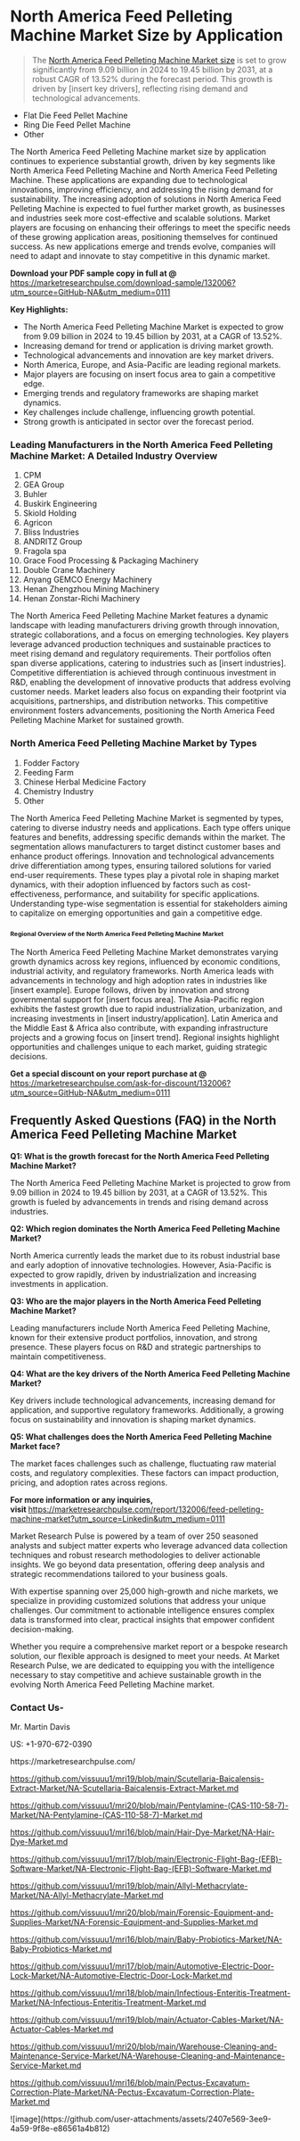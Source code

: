 <h1>North America Feed Pelleting Machine Market&nbsp;Size by Application</h1><blockquote><p>The <a href="https://marketresearchpulse.com/download-sample/132006?utm_source=GitHub-NA&amp;utm_medium=0111">North America Feed Pelleting Machine Market size</a> is set to grow significantly from 9.09 billion in 2024 to 19.45 billion by 2031, at a robust CAGR of 13.52% during the forecast period. This growth is driven by [insert key drivers], reflecting rising demand and technological advancements.</p></blockquote><ul><li>Flat Die Feed Pellet Machine<li> Ring Die Feed Pellet Machine<li> Other</li></ul><p>The North America Feed Pelleting Machine market size by application continues to experience substantial growth, driven by key segments like North America Feed Pelleting Machine and North America Feed Pelleting Machine. These applications are expanding due to technological innovations, improving efficiency, and addressing the rising demand for sustainability. The increasing adoption of solutions in North America Feed Pelleting Machine is expected to fuel further market growth, as businesses and industries seek more cost-effective and scalable solutions. Market players are focusing on enhancing their offerings to meet the specific needs of these growing application areas, positioning themselves for continued success. As new applications emerge and trends evolve, companies will need to adapt and innovate to stay competitive in this dynamic market.</p><p><strong>Download your PDF sample copy in full at @ </strong><a href="https://marketresearchpulse.com/download-sample/132006?utm_source=GitHub-NA&amp;utm_medium=0111">https://marketresearchpulse.com/download-sample/132006?utm_source=GitHub-NA&amp;utm_medium=0111</a></p><p><strong>Key Highlights: </strong></p><ul><li>The North America Feed Pelleting Machine Market is expected to grow from 9.09 billion in 2024 to 19.45 billion by 2031, at a CAGR of 13.52%.</li><li>Increasing demand for trend or application is driving market growth.</li><li>Technological advancements and innovation are key market drivers.</li><li>North America, Europe, and Asia-Pacific are leading regional markets.</li><li>Major players are focusing on insert focus area to gain a competitive edge.</li><li>Emerging trends and regulatory frameworks are shaping market dynamics.</li><li>Key challenges include challenge, influencing growth potential.</li><li>Strong growth is anticipated in sector over the forecast period.</li></ul><h3>Leading Manufacturers in the North America Feed Pelleting Machine Market: A Detailed Industry Overview</h3><ol><li>CPM</li><li>GEA Group</li><li>Buhler</li><li>Buskirk Engineering</li><li>Skiold Holding</li><li>Agricon</li><li>Bliss Industries</li><li>ANDRITZ Group</li><li>Fragola spa</li><li>Grace Food Processing & Packaging Machinery</li><li>Double Crane Machinery</li><li>Anyang GEMCO Energy Machinery</li><li>Henan Zhengzhou Mining Machinery</li><li>Henan Zonstar-Richi Machinery</li></ol><div class="flex max-w-full flex-col flex-grow"><div class="min-h-8 text-message flex w-full flex-col items-end gap-2 whitespace-normal break-words [.text-message+&amp;]:mt-5" dir="auto" data-message-author-role="assistant" data-message-id="fd8432e4-4910-450d-b182-61b7bfb0a01f" data-message-model-slug="gpt-4o"><div class="flex w-full flex-col gap-1 empty:hidden first:pt-[3px]"><div class="markdown prose w-full break-words dark:prose-invert light"><p>The North America Feed Pelleting Machine Market features a dynamic landscape with leading manufacturers driving growth through innovation, strategic collaborations, and a focus on emerging technologies. Key players leverage advanced production techniques and sustainable practices to meet rising demand and regulatory requirements. Their portfolios often span diverse applications, catering to industries such as [insert industries]. Competitive differentiation is achieved through continuous investment in R&amp;D, enabling the development of innovative products that address evolving customer needs. Market leaders also focus on expanding their footprint via acquisitions, partnerships, and distribution networks. This competitive environment fosters advancements, positioning the North America Feed Pelleting Machine Market for sustained growth.</p></div></div></div></div><h3>North America Feed Pelleting Machine Market by Types</h3><ol><li>Fodder Factory<li> Feeding Farm<li> Chinese Herbal Medicine Factory<li> Chemistry Industry<li> Other</li></ol><div class="flex max-w-full flex-col flex-grow"><div class="min-h-8 text-message flex w-full flex-col items-end gap-2 whitespace-normal break-words [.text-message+&amp;]:mt-5" dir="auto" data-message-author-role="assistant" data-message-id="084470be-0bb7-4664-bddf-5156b4f41249" data-message-model-slug="gpt-4o-mini"><div class="flex w-full flex-col gap-1 empty:hidden first:pt-[3px]"><div class="markdown prose w-full break-words dark:prose-invert light"><p>The North America Feed Pelleting Machine Market is segmented by types, catering to diverse industry needs and applications. Each type offers unique features and benefits, addressing specific demands within the market. The segmentation allows manufacturers to target distinct customer bases and enhance product offerings. Innovation and technological advancements drive differentiation among types, ensuring tailored solutions for varied end-user requirements. These types play a pivotal role in shaping market dynamics, with their adoption influenced by factors such as cost-effectiveness, performance, and suitability for specific applications. Understanding type-wise segmentation is essential for stakeholders aiming to capitalize on emerging opportunities and gain a competitive edge.</p></div></div></div></div><h3><span style="font-size: 11px;">Regional Overview of the North America Feed Pelleting Machine Market</span></h3><div class="flex max-w-full flex-col flex-grow"><div class="min-h-8 text-message flex w-full flex-col items-end gap-2 whitespace-normal break-words [.text-message+&amp;]:mt-5" dir="auto" data-message-author-role="assistant" data-message-id="e9038762-ce64-4e30-91c9-9bd413514231" data-message-model-slug="gpt-4o-mini"><div class="flex w-full flex-col gap-1 empty:hidden first:pt-[3px]"><div class="markdown prose w-full break-words dark:prose-invert light"><p>The North America Feed Pelleting Machine Market demonstrates varying growth dynamics across key regions, influenced by economic conditions, industrial activity, and regulatory frameworks. North America leads with advancements in technology and high adoption rates in industries like [insert example]. Europe follows, driven by innovation and strong governmental support for [insert focus area]. The Asia-Pacific region exhibits the fastest growth due to rapid industrialization, urbanization, and increasing investments in [insert industry/application]. Latin America and the Middle East &amp; Africa also contribute, with expanding infrastructure projects and a growing focus on [insert trend]. Regional insights highlight opportunities and challenges unique to each market, guiding strategic decisions.</p></div></div></div></div><p><strong>Get a special discount on your report purchase at @ </strong><a href="https://marketresearchpulse.com/ask-for-discount/132006?utm_source=GitHub-NA&amp;utm_medium=0111">https://marketresearchpulse.com/ask-for-discount/132006?utm_source=GitHub-NA&amp;utm_medium=0111</a></p><h2>Frequently Asked Questions (FAQ) in the North America Feed Pelleting Machine Market</h2><p><strong>Q1: What is the growth forecast for the North America Feed Pelleting Machine Market?</strong></p><p>The North America Feed Pelleting Machine Market is projected to grow from 9.09 billion in 2024 to 19.45 billion by 2031, at a CAGR of 13.52%. This growth is fueled by advancements in trends and rising demand across industries.</p><p><strong>Q2: Which region dominates the North America Feed Pelleting Machine Market?</strong></p><p>North America currently leads the market due to its robust industrial base and early adoption of innovative technologies. However, Asia-Pacific is expected to grow rapidly, driven by industrialization and increasing investments in application.</p><p><strong>Q3: Who are the major players in the North America Feed Pelleting Machine Market?</strong></p><p>Leading manufacturers include North America Feed Pelleting Machine, known for their extensive product portfolios, innovation, and strong presence. These players focus on R&amp;D and strategic partnerships to maintain competitiveness.</p><p><strong>Q4: What are the key drivers of the North America Feed Pelleting Machine Market?</strong></p><p>Key drivers include technological advancements, increasing demand for application, and supportive regulatory frameworks. Additionally, a growing focus on sustainability and innovation is shaping market dynamics.</p><p><strong>Q5: What challenges does the North America Feed Pelleting Machine Market face?</strong></p><p>The market faces challenges such as challenge, fluctuating raw material costs, and regulatory complexities. These factors can impact production, pricing, and adoption rates across regions.</p><p><strong>For more information or any inquiries, visit&nbsp;</strong><a href="https://marketresearchpulse.com/report/132006/feed-pelleting-machine-market?utm_source=Linkedin&utm_medium=0111">https://marketresearchpulse.com/report/132006/feed-pelleting-machine-market?utm_source=Linkedin&utm_medium=0111</a></p><p>Market Research Pulse is powered by a team of over 250 seasoned analysts and subject matter experts who leverage advanced data collection techniques and robust research methodologies to deliver actionable insights. We go beyond data presentation, offering deep analysis and strategic recommendations tailored to your business goals.</p><p>With expertise spanning over 25,000 high-growth and niche markets, we specialize in providing customized solutions that address your unique challenges. Our commitment to actionable intelligence ensures complex data is transformed into clear, practical insights that empower confident decision-making.</p><p>Whether you require a comprehensive market report or a bespoke research solution, our flexible approach is designed to meet your needs. At Market Research Pulse, we are dedicated to equipping you with the intelligence necessary to stay competitive and achieve sustainable growth in the evolving North America Feed Pelleting Machine market.</p><h3><strong>Contact Us-</strong></h3><p>Mr. Martin Davis</p><p>US: +1-970-672-0390</p><p>https://marketresearchpulse.com/</p><p><a href="https://github.com/vissuuu1/mri19/blob/main/Scutellaria-Baicalensis-Extract-Market/NA-Scutellaria-Baicalensis-Extract-Market.md">https://github.com/vissuuu1/mri19/blob/main/Scutellaria-Baicalensis-Extract-Market/NA-Scutellaria-Baicalensis-Extract-Market.md</a></p><p><a href="https://github.com/vissuuu1/mri20/blob/main/Pentylamine-(CAS-110-58-7)-Market/NA-Pentylamine-(CAS-110-58-7)-Market.md">https://github.com/vissuuu1/mri20/blob/main/Pentylamine-(CAS-110-58-7)-Market/NA-Pentylamine-(CAS-110-58-7)-Market.md</a></p><p><a href="https://github.com/vissuuu1/mri16/blob/main/Hair-Dye-Market/NA-Hair-Dye-Market.md">https://github.com/vissuuu1/mri16/blob/main/Hair-Dye-Market/NA-Hair-Dye-Market.md</a></p><p><a href="https://github.com/vissuuu1/mri17/blob/main/Electronic-Flight-Bag-(EFB)-Software-Market/NA-Electronic-Flight-Bag-(EFB)-Software-Market.md">https://github.com/vissuuu1/mri17/blob/main/Electronic-Flight-Bag-(EFB)-Software-Market/NA-Electronic-Flight-Bag-(EFB)-Software-Market.md</a></p><p><a href="https://github.com/vissuuu1/mri19/blob/main/Allyl-Methacrylate-Market/NA-Allyl-Methacrylate-Market.md">https://github.com/vissuuu1/mri19/blob/main/Allyl-Methacrylate-Market/NA-Allyl-Methacrylate-Market.md</a></p><p><a href="https://github.com/vissuuu1/mri20/blob/main/Forensic-Equipment-and-Supplies-Market/NA-Forensic-Equipment-and-Supplies-Market.md">https://github.com/vissuuu1/mri20/blob/main/Forensic-Equipment-and-Supplies-Market/NA-Forensic-Equipment-and-Supplies-Market.md</a></p><p><a href="https://github.com/vissuuu1/mri16/blob/main/Baby-Probiotics-Market/NA-Baby-Probiotics-Market.md">https://github.com/vissuuu1/mri16/blob/main/Baby-Probiotics-Market/NA-Baby-Probiotics-Market.md</a></p><p><a href="https://github.com/vissuuu1/mri17/blob/main/Automotive-Electric-Door-Lock-Market/NA-Automotive-Electric-Door-Lock-Market.md">https://github.com/vissuuu1/mri17/blob/main/Automotive-Electric-Door-Lock-Market/NA-Automotive-Electric-Door-Lock-Market.md</a></p><p><a href="https://github.com/vissuuu1/mri18/blob/main/Infectious-Enteritis-Treatment-Market/NA-Infectious-Enteritis-Treatment-Market.md">https://github.com/vissuuu1/mri18/blob/main/Infectious-Enteritis-Treatment-Market/NA-Infectious-Enteritis-Treatment-Market.md</a></p><p><a href="https://github.com/vissuuu1/mri19/blob/main/Actuator-Cables-Market/NA-Actuator-Cables-Market.md">https://github.com/vissuuu1/mri19/blob/main/Actuator-Cables-Market/NA-Actuator-Cables-Market.md</a></p><p><a href="https://github.com/vissuuu1/mri20/blob/main/Warehouse-Cleaning-and-Maintenance-Service-Market/NA-Warehouse-Cleaning-and-Maintenance-Service-Market.md">https://github.com/vissuuu1/mri20/blob/main/Warehouse-Cleaning-and-Maintenance-Service-Market/NA-Warehouse-Cleaning-and-Maintenance-Service-Market.md</a></p><p><a href="https://github.com/vissuuu1/mri16/blob/main/Pectus-Excavatum-Correction-Plate-Market/NA-Pectus-Excavatum-Correction-Plate-Market.md">https://github.com/vissuuu1/mri16/blob/main/Pectus-Excavatum-Correction-Plate-Market/NA-Pectus-Excavatum-Correction-Plate-Market.md</a></p>
![image](https://github.com/user-attachments/assets/2407e569-3ee9-4a59-9f8e-e86561a4b812)
